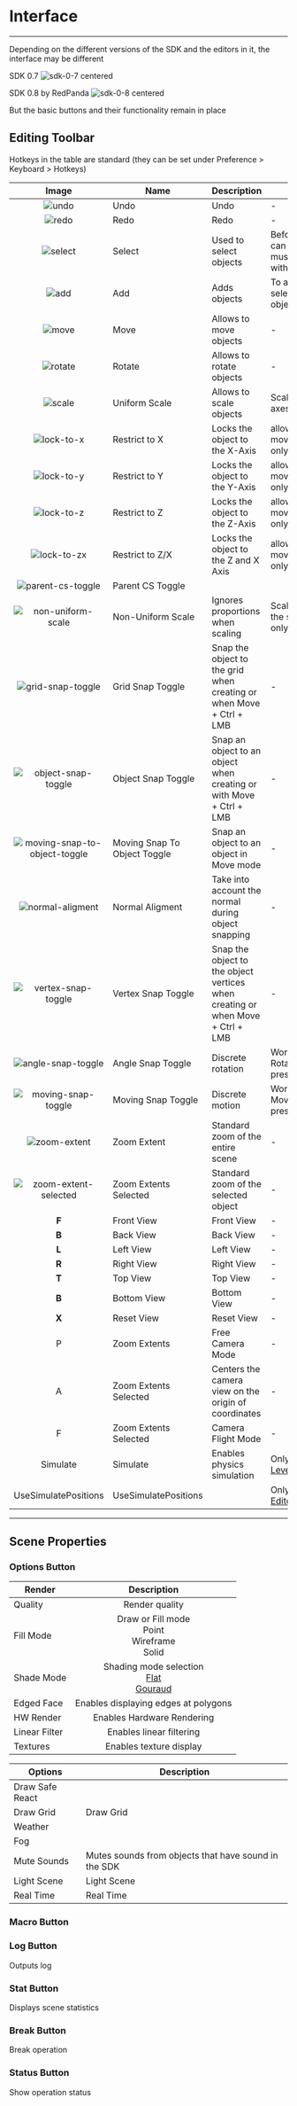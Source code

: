 # Interface

___

Depending on the different versions of the SDK and the editors in it, the interface may be different

SDK 0.7
![sdk-0-7 centered](images/sdk-0-7.png)

SDK 0.8 by RedPanda
![sdk-0-8 centered](images/sdk-0-8.png)

But the basic buttons and their functionality remain in place

## Editing Toolbar

Hotkeys in the table are standard (they can be set under Preference > Keyboard > Hotkeys)

| Image | Name | Description | Note |
|:---:|---|---|---|
| ![undo](icons/undo.bmp) | Undo | Undo | - |
| ![redo](icons/redo.bmp) | Redo | Redo | - |
| ![select](icons/select.bmp) | Select | Used to select objects | Before the object can be moved, it must be selected with this button |
| ![add](icons/add.bmp) | Add | Adds objects | To add an object, select it in the object panel |
| ![move](icons/move.bmp) | Move | Allows to move objects | - |
| ![rotate](icons/rotate.bmp) | Rotate | Allows to rotate objects | - |
| ![scale](icons/scale.bmp) | Uniform Scale | Allows to scale objects | Scale object on all axes |
| ![lock-to-x](icons/lock-to-x.bmp) | Restrict to X | Locks the object to the X-Axis | allowing movement/rotation only on that axis |
| ![lock-to-y](icons/lock-to-y.bmp) | Restrict to Y | Locks the object to the Y-Axis | allowing movement/rotation only on that axis |
| ![lock-to-z](icons/lock-to-z.bmp) | Restrict to Z | Locks the object to the Z-Axis | allowing movement/rotation only on that axis |
| ![lock-to-zx](icons/lock-to-zx.bmp) | Restrict to Z/X | Locks the object to the Z and X Axis | allowing movement/rotation only on that axis |
| ![parent-cs-toggle](icons/parent-cs-toggle.bmp) | Parent CS Toggle |  |  |
| ![non-uniform-scale](icons/non-uniform-scale.bmp) | Non-Uniform Scale | Ignores proportions when scaling | Scale object along the selected axis only |
| ![grid-snap-toggle](icons/grid-snap-toggle.bmp) | Grid Snap Toggle | Snap the object to the grid when creating or when Move + Ctrl + LMB | - |
| ![object-snap-toggle](icons/object-snap-toggle.bmp) | Object Snap Toggle | Snap an object to an object when creating or with Move + Ctrl + LMB | - |
| ![moving-snap-to-object-toggle](icons/moving-snap-to-object-toggle.bmp) | Moving Snap To Object Toggle | Snap an object to an object in Move mode | - |
| ![normal-aligment](icons/normal-aligment.bmp) | Normal Aligment | Take into account the normal during object snapping | - |
| ![vertex-snap-toggle](icons/vertex-snap-toggle.bmp) | Vertex Snap Toggle | Snap the object to the object vertices when creating or when Move + Ctrl + LMB | - |
| ![angle-snap-toggle](icons/angle-snap-toggle.bmp) | Angle Snap Toggle | Discrete rotation | Works when the Rotate button is pressed |
| ![moving-snap-toggle](icons/moving-snap-toggle.bmp) | Moving Snap Toggle | Discrete motion | Works when the Move button is pressed |
| ![zoom-extent](icons/zoom-extent.bmp) | Zoom Extent | Standard zoom of the entire scene | - |
| ![zoom-extent-selected](icons/zoom-extent-selected.bmp) | Zoom Extents Selected | Standard zoom of the selected object | - |
| **F** | Front View | Front View | - |
| **B** | Back View | Back View | - |
| **L** | Left View | Left View | - |
| **R** | Right View | Right View | - |
| **T** | Top View | Top View | - |
| **B** | Bottom View | Bottom View | - |
| **X** | Reset View | Reset View | - |
| P | Zoom Extents | Free Camera Mode | - |
| A | Zoom Extents Selected | Centers the camera view on the origin of coordinates | - |
| F | Zoom Extents Selected | Camera Flight Mode | - |
| Simulate | Simulate | Enables physics simulation | Only in [Actor](actor-editor/actor-editor.md) & [Level Editor](level-editor/level-editor.md) |
| UseSimulatePositions | UseSimulatePositions |  | Only in [Level Editor](level-editor/level-editor.md) |

___

## Scene Properties

### Options Button

| Render | Description |
|---|:---:|
| Quality | Render quality |
| Fill Mode | Draw or Fill mode<br> Point<br> Wireframe<br> Solid |
| Shade Mode | Shading mode selection<br> [Flat](https://en.wikipedia.org/wiki/Shading#Flat_shading)<br> [Gouraud](https://en.wikipedia.org/wiki/Gouraud_shading) |
| Edged Face | Enables displaying edges at polygons |
| HW Render | Enables Hardware Rendering |
| Linear Filter | Enables linear filtering |
| Textures | Enables texture display |

| Options | Description |
|---|---|
| Draw Safe React |  |
| Draw Grid | Draw Grid |
| Weather |  |
| Fog |  |
| Mute Sounds | Mutes sounds from objects that have sound in the SDK |
| Light Scene | Light Scene |
| Real Time | Real Time |

### Macro Button

### Log Button

Outputs log

### Stat Button

Displays scene statistics

### Break Button

Break operation

### Status Button

Show operation status
